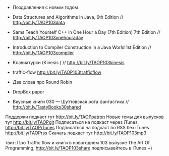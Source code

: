 
+ Поздравления с новым годом

+ Data Structures and Algorithms in Java, 6th Edition // http://bit.ly/TAOP103data
+ Sams Teach Yourself C++ in One Hour a Day (7th Edition) 7th Edition // http://bit.ly/TAOP103onehouraday
+ Introduction to Compiler Construction in a Java World 1st Edition // http://bit.ly/TAOP103compiler

+ Клавиатурки (Kinesis ) // http://bit.ly/TAOP103kinesis

+ traffic-flow http://bit.ly/TAOP103trafficflow
+ Два слова про Round Robin
+ DropBox paper

+ Вкусные книги 030 — Шуттовская рота  фантастика // http://bit.ly/TastyBooks30shared

Поддержи подкаст тут http://bit.ly/TAOPpatron
Новые темы для выпусков тут http://bit.ly/TAOPgit
Подписаться на подкаст через iTunes http://bit.ly/TAOPiTunes
Подписаться на подкаст по RSS без iTunes http://bit.ly/TAOPrss
Скачать подкаст тут http://bit.ly/TAOP103mp3

твит: 
Про Traffic flow и книги в новогоднем 103 выпуске The Art Of Programming, http://bit.ly/TAOP103share подписывайтесь в iTunes +)